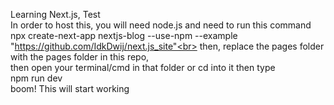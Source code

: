 Learning Next.js, Test<br>
In order to host this, you will need node.js and need to run this command<br>
npx create-next-app nextjs-blog --use-npm --example "https://github.com/IdkDwij/next.js_site"<br>
then, replace the pages folder with the pages folder in this repo,<br>
then open your terminal/cmd in that folder or cd into it then type<br>
npm run dev<br>
boom! This will start working
